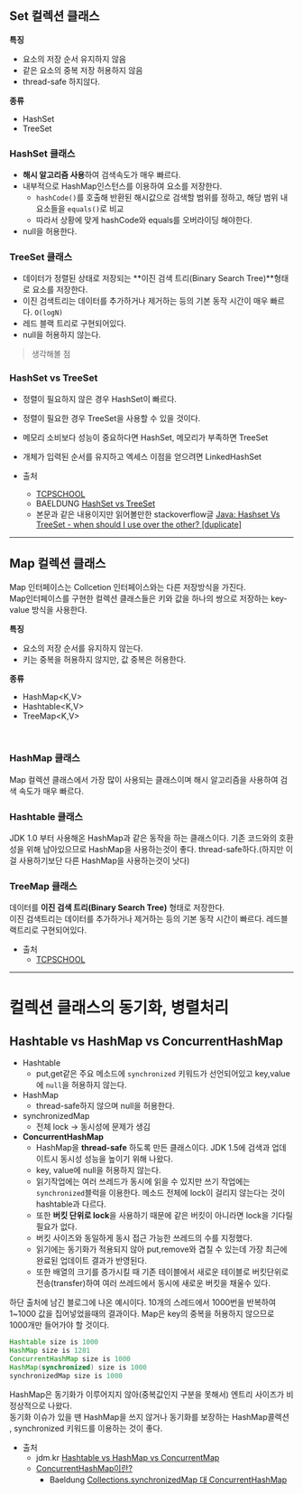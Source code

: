 ## Set 컬렉션 클래스

**특징**
- 요소의 저장 순서 유지하지 않음
- 같은 요소의 중복 저장 허용하지 않음
- thread-safe 하지않다.

**종류**
- HashSet<E>
- TreeSet<E>

### HashSet 클래스
- **해시 알고리즘 사용**하여 검색속도가 매우 빠르다.
- 내부적으로 HashMap인스턴스를 이용하여 요소를 저장한다.
  - `hashCode()`를 호출해 반환된 해시값으로 검색할 범위를 정하고, 해당 범위 내 요소들을 `equals()`로 비교
  - 따라서 상황에 맞게 hashCode와 equals를 오버라이딩 해야한다.
- null을 허용한다.


### TreeSet 클래스
- 데이터가 정렬된 상태로 저장되는 **이진 검색 트리(Binary Search Tree)**형태로 요소를 저장한다.
- 이진 검색트리는 데이터를 추가하거나 제거하는 등의 기본 동작 시간이 매우 빠르다. `O(logN)`
- 레드 블랙 트리로 구현되어있다.
- null을 허용하지 않는다.


> 생각해볼 점

### HashSet vs TreeSet

- 정렬이 필요하지 않은 경우 HashSet이 빠르다. 
- 정렬이 필요한 경우 TreeSet을 사용할 수 있을 것이다.
- 메모리 소비보다 성능이 중요하다면 HashSet, 메모리가 부족하면 TreeSet
- 개체가 입력된 순서를 유지하고 엑세스 이점을 얻으려면 LinkedHashSet



- 출처
  - [TCPSCHOOL](http://www.tcpschool.com/java/java_collectionFramework_set)
  - BAELDUNG [HashSet vs TreeSet](https://www.baeldung.com/java-hashset-vs-treeset)
  - 본문과 같은 내용이지만 읽어볼만한 stackoverflow글 [ Java: Hashset Vs TreeSet - when should I use over the other? [duplicate]](https://stackoverflow.com/questions/25602382/java-hashset-vs-treeset-when-should-i-use-over-the-other)


---
## Map 컬렉션 클래스
Map 인터페이스는 Collcetion 인터페이스와는 다른 저장방식을 가진다.   
Map인터페이스를 구현한 컬렉션 클래스들은 키와 값을 하나의 쌍으로 저장하는 key-value 방식을 사용한다.  

**특징**
- 요소의 저장 순서를 유지하지 않는다.
- 키는 중복을 허용하지 않지만, 값 중복은 허용한다.

**종류**
- HashMap<K,V>
- Hashtable<K,V>
- TreeMap<K,V>
<br/>

### HashMap 클래스
Map 컬렉션 클래스에서 가장 많이 사용되는 클래스이며 해시 알고리즘을 사용하여 검색 속도가 매우 빠르다.  

### Hashtable 클래스
JDK 1.0 부터 사용해온 HashMap과 같은 동작을 하는 클래스이다.
기존 코드와의 호환성을 위해 남아있으므로 HashMap을 사용하는것이 좋다. 
thread-safe하다.(하지만 이걸 사용하기보단 다른 HashMap을 사용하는것이 낫다)

### TreeMap 클래스
데이터를 **이진 검색 트리(Binary Search Tree)** 형태로 저장한다.  
이진 검색트리는 데이터를 추가하거나 제거하는 등의 기본 동작 시간이 빠르다. 레드블랙트리로 구현되어있다.   


- 출처
  - [TCPSCHOOL](http://www.tcpschool.com/java/java_collectionFramework_map)


---

# 컬렉션 클래스의 동기화, 병렬처리 


## Hashtable vs HashMap vs ConcurrentHashMap

- Hashtable
   - put,get같은 주요 메소드에 `synchronized` 키워드가 선언되어있고 key,value에 `null`을 허용하지 않는다.
- HashMap
  - thread-safe하지 않으며 null을 허용한다.
- synchronizedMap
  - 전체 lock -> 동시성에 문제가 생김
- **ConcurrentHashMap**
  - HashMap을 **thread-safe** 하도록 만든 클래스이다. JDK 1.5에 검색과 업데이트시 동시성 성능을 높이기 위해 나왔다.
  - key, value에 null을 허용하지 않는다.
  - 읽기작업에는 여러 쓰레드가 동시에 읽을 수 있지만 쓰기 작업에는 `synchronized`블럭을 이용한다. 메소드 전체에 lock이 걸리지 않는다는 것이 hashtable과 다르다.
  - 또한 **버킷 단위로 lock**을 사용하기 때문에 같은 버킷이 아니라면 lock을 기다릴 필요가 없다.
  - 버킷 사이즈와 동일하게 동시 접근 가능한 쓰레드의 수를 지정했다.
  - 읽기에는 동기화가 적용되지 않아 put,remove와 겹칠 수 있는데 가장 최근에 완료된 업데이트 결과가 반영된다.
  - 또한 배열의 크기를 증가시킬 때 기존 테이블에서 새로운 테이블로 버킷단위로 전송(transfer)하여 여러 쓰레드에서 동시에 새로운 버킷을 채울수 있다.


하단 출처에 남긴 블로그에 나온 예시이다.
10개의 스레드에서 1000번을 반복하여 1~1000 값을 집어넣었을때의 결과이다. Map은 key의 중복을 허용하지 않으므로 1000개만 들어가야 할 것이다.

```java
Hashtable size is 1000
HashMap size is 1281
ConcurrentHashMap size is 1000
HashMap(synchronized) size is 1000
synchronizedMap size is 1000
```

HashMap은 동기화가 이루어지지 않아(중복값인지 구분을 못해서) 엔트리 사이즈가 비정상적으로 나왔다.  
동기화 이슈가 있을 땐 HashMap을 쓰지 않거나 동기화를 보장하는 HashMap콜렉션 , synchronized 키워드를 이용하는 것이 좋다.  

- 출처
  - jdm.kr [Hashtable  vs HashMap vs ConcurrentMap](http://jdm.kr/blog/197)
  - [ConcurrentHashMap이란?](https://github.com/wjdrbs96/Today-I-Learn/blob/master/Java/Collection/Concurrent/ConcurrentHashMap%EC%9D%B4%EB%9E%80%3F.md)
    - Baeldung [Collections.synchronizedMap 대 ConcurrentHashMap](https://www.baeldung.com/java-synchronizedmap-vs-concurrenthashmap)